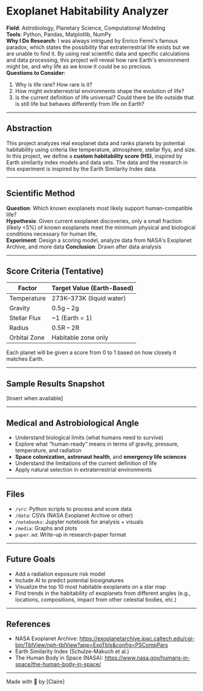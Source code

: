 # Exoplanet Habitability Analyzer

**Field**: Astrobiology, Planetary Science, Computational Modeling  
**Tools**: Python, Pandas, Matplotlib, NumPy  
**Why I Do Research**: I was always intrigued by Enrico Fermi's famous paradox, which states the possibility that extraterrestrial life exists but we are unable to find it. By using real scientific data and specific calculations and data processing, this project will reveal how rare Earth's environment might be, and why life as we know it could be so precious.<br>
**Questions to Consider**:
1. Why is life rare? How rare is it?
2. How might extraterrestrial environments shape the evolution of life?
3. Is the current definition of life universal? Could there be life outside that is still life but behaves differently from life on Earth?
---

## Abstraction
This project analyzes real exoplanet data and ranks planets by potential habitability using criteria like temperature, atmosphere, stellar flys, and size. In this project, we define a **custom habitability score (HS)**, inspired by Earth similarity index models and data sets. The data and the research in this experiment is inspired by the Earth Similarity Index data.

---

## Scientific Method

**Question**: Which known exoplanets most likely support human-compatible life?<br>
**Hypothesis**: Given current exoplanet discoveries, only a small fraction (likely <5%) of known exoplanets meet the minimum physical and biological conditions necessary for human life,  
**Experiment**: Design a scoring model, analyze data from NASA's Exoplanet Archive, and more data
**Conclusion**: Drawn after data analysis

---

## Score Criteria (Tentative)

| Factor            | Target Value (Earth-Based) |
|-------------------|----------------------------|
| Temperature       | 273K–373K (liquid water)   |
| Gravity           | 0.5g – 2g                  |
| Stellar Flux      | ~1 (Earth = 1)             |
| Radius            | 0.5R – 2R                  |
| Orbital Zone      | Habitable zone only        |

Each planet will be given a score from 0 to 1 based on how closely it matches Earth.

---

## Sample Results Snapshot
[Insert when available]

---

## Medical and Astrobiological Angle

- Understand biological limits (what humans need to survive)
- Explore what “human-ready” means in terms of gravity, pressure, temperature, and radiation
- **Space colonization, astronaut health**, and **emergency life sciences**
- Understand the limitations of the current definition of life
- Apply natural selection in extraterrestrial environments

---

## Files

- `/src`: Python scripts to process and score data
- `/data`: CSVs (NASA Exoplanet Archive or other)
- `/notebooks`: Jupyter notebook for analysis + visuals
- `/media`: Graphs and plots
- `paper.md`: Write-up in research-paper format

---

## Future Goals
- Add a radiation exposure risk model
- Include AI to predict potential biosignatures
- Visualize the top 10 most habitable exoplanets on a star map
- Find trends in the habitability of exoplanets from different angles (e.g., locations, compositions, impact from other celestial bodies, etc.)

---

## References

- NASA Exoplanet Archive: https://exoplanetarchive.ipac.caltech.edu/cgi-bin/TblView/nph-tblView?app=ExoTbls&config=PSCompPars
- Earth Similarity Index (Schulze-Makuch et al.)
- The Human Body in Space (NASA): https://www.nasa.gov/humans-in-space/the-human-body-in-space/

---

Made with 💙 by [Claire]
